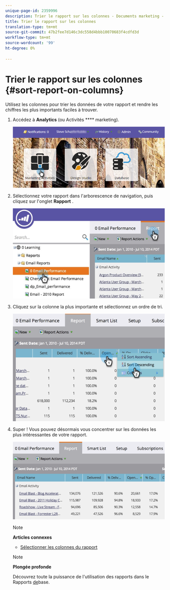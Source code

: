```yaml
---
unique-page-id: 2359996
description: Trier le rapport sur les colonnes - Documents marketing - Documentation du produit
title: Trier le rapport sur les colonnes
translation-type: tm+mt
source-git-commit: 47b2fee7d146c3dc558d4bbb10070683f4cdfd3d
workflow-type: tm+mt
source-wordcount: '99'
ht-degree: 0%

---
```



# Trier le rapport sur les colonnes {#sort-report-on-columns}

Utilisez les colonnes pour trier les données de votre rapport et rendre les chiffres les plus importants faciles à trouver.

1. Accédez à **Analytics** (ou Activités **** marketing).

   ![](assets/login-marketing-activities.png)

1. Sélectionnez votre rapport dans l&#39;arborescence de navigation, puis cliquez sur l&#39;onglet **Rapport** .

   ![](assets/reports2.jpg)

1. Cliquez sur la colonne la plus importante et sélectionnez un ordre de tri.

   ![](assets/image2014-9-16-10-3a47-3a46.png)

1. Super ! Vous pouvez désormais vous concentrer sur les données les plus intéressantes de votre rapport.

   ![](assets/image2014-9-16-10-3a47-3a50.png)

   >[!NOTE]
   >
   >**Articles connexes**
   >
   >    
   >    
   >    * [Sélectionner les colonnes du rapport](select-report-columns.md)


   >[!NOTE]
   >
   >**Plongée profonde**
   >
   >
   >Découvrez toute la puissance de l&#39;utilisation des rapports dans le Rapports [de](http://docs.marketo.com/display/docs/basic+reporting)base.

